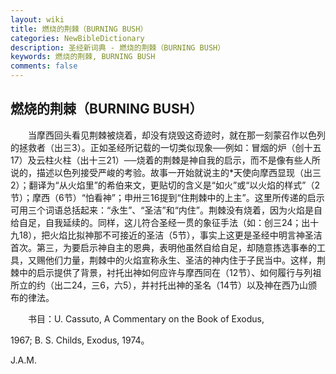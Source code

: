 ```yaml
---
layout: wiki
title: 燃烧的荆棘（BURNING BUSH）
categories: NewBibleDictionary
description: 圣经新词典 - 燃烧的荆棘（BURNING BUSH）
keywords: 燃烧的荆棘, BURNING BUSH
comments: false
---
```


## 燃烧的荆棘（BURNING BUSH）

　　当摩西回头看见荆棘被烧着，却没有烧毁这奇迹时，就在那一刻蒙召作以色列的拯救者（出三3）。正如圣经所记载的一切类似现象──例如：冒烟的炉（创十五17）及云柱火柱（出十三21）──烧着的荆棘是神自我的启示，而不是像有些人所说的，描述以色列接受严峻的考验。故事一开始就说主的*天使向摩西显现（出三2）；翻译为“从火焰里”的希伯来文，更贴切的含义是“如火”或“以火焰的样式”（2节）；摩西（6节）“怕看神”；申卅三16提到“住荆棘中的上主”。这里所传递的启示可用三个词语总括起来：“永生”、“圣洁”和“内住”。荆棘没有烧着，因为火焰是自给自足，自我延续的。同样，这儿符合圣经一贯的象征手法（如：创三24；出十九18），把火焰比拟神那不可接近的圣洁（5节），事实上这更是圣经中明言神圣洁首次。第三，为要启示神自主的恩典，表明他虽然自给自足，却随意拣选事奉的工具，又赐他们力量，荆棘中的火焰宣称永生、圣洁的神内住于子民当中。这样，荆棘中的启示提供了背景，衬托出神如何应许与摩西同在（12节）、如何履行与列祖所立的约（出二24，三6，六5），并衬托出神的圣名（14节）以及神在西乃山颁布的律法。

　　书目：U. Cassuto, A Commentary on the Book of Exodus,

1967; B. S. Childs, Exodus, 1974。

J.A.M.






